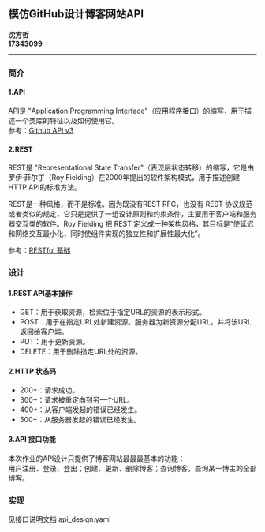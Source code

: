 ## 模仿GitHub设计博客网站API

**沈方哲**  
**17343099**

****

### 简介

#### 1.API

API是 "Application Programming Interface"（应用程序接口）的缩写，用于描述一个类库的特征以及如何使用它。  
参考：[Github API v3](https://developer.github.com/v3/)

#### 2.REST

REST是 "Representational State Transfer"（表现层状态转移）的缩写，它是由罗伊·菲尔丁（Roy Fielding）在2000年提出的软件架构模式，用于描述创建HTTP API的标准方法。

REST是一种风格，而不是标准。因为既没有REST RFC，也没有 REST 协议规范或者类似的规定，它只是提供了一组设计原则和约束条件，主要用于客户端和服务器交互类的软件。Roy Fielding 把 REST 定义成一种架构风格，其目标是“使延迟和网络交互最小化，同时使组件实现的独立性和扩展性最大化”。

参考：[RESTful 基础](https://www.ics.uci.edu/~fielding/pubs/dissertation/rest_arch_style.htm)

### 设计

#### 1.REST API基本操作

* GET：用于获取资源，检索位于指定URL的资源的表示形式。  
* POST：用于在指定URL处新建资源。服务器为新资源分配URL，并将该URL返回给客户端。  
* PUT：用于更新资源。  
* DELETE：用于删除指定URL处的资源。  

#### 2.HTTP 状态码

* 200+：请求成功。  
* 300+：请求被重定向到另一个URL。  
* 400+：从客户端发起的错误已经发生。  
* 500+：从服务器发起的错误已经发生。  

#### 3.API 接口功能

本次作业的API设计只提供了博客网站最最最基本的功能：  
用户注册、登录、登出；创建、更新、删除博客；查询博客，查询某一博主的全部博客。

### 实现

见接口说明文档 api_design.yaml
